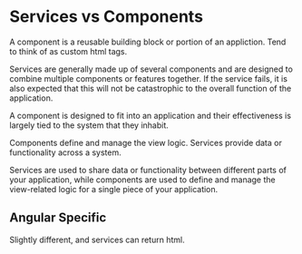 # Services vs Components

A component is a reusable building block or portion of an appliction. Tend to think of as custom html tags.

Services are generally made up of several components and are designed to combine multiple components or features together. If the service fails, it is also expected that this will not be catastrophic to the overall function of the application.

A component is designed to fit into an application and their effectiveness is largely tied to the system that they inhabit.

Components define and manage the view logic. Services provide data or functionality across a system.

Services are used to share data or functionality between different parts of your application, while components are used to define and manage the view-related logic for a single piece of your application.

## Angular Specific

Slightly different, and services can return html.
